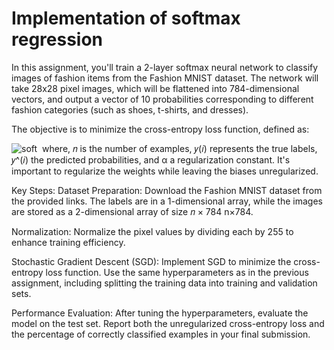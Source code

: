 # Implementation of softmax regression

In this assignment, you'll train a 2-layer softmax neural network to classify images of fashion items from the Fashion MNIST dataset. The network will take 28x28 pixel images, which will be flattened into 784-dimensional vectors, and output a vector of 10 probabilities corresponding to different fashion categories (such as shoes, t-shirts, and dresses).

The objective is to minimize the cross-entropy loss function, defined as:

![soft](random.jpg)
​
where, 
𝑛 is the number of examples, 𝑦(𝑖) represents the true labels, 𝑦^(𝑖) the predicted probabilities, and α a regularization constant. It's important to regularize the weights while leaving the biases unregularized.

Key Steps:
Dataset Preparation: Download the Fashion MNIST dataset from the provided links. The labels are in a 1-dimensional array, while the images are stored as a 2-dimensional array of size 
𝑛
×
784
n×784.

Normalization: Normalize the pixel values by dividing each by 255 to enhance training efficiency.

Stochastic Gradient Descent (SGD): Implement SGD to minimize the cross-entropy loss function. Use the same hyperparameters as in the previous assignment, including splitting the training data into training and validation sets.

Performance Evaluation: After tuning the hyperparameters, evaluate the model on the test set. Report both the unregularized cross-entropy loss and the percentage of correctly classified examples in your final submission.
